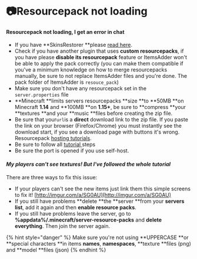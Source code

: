 # 📷Resourcepack not loading

#### Resourcepack not loading, I get an error in chat <a href="resourcepack-not-loading-i-get-an-error-in-chat" id="resourcepack-not-loading-i-get-an-error-in-chat"></a>

* If you have **SkinsRestorer **please [read here](../compatibility-with-other-plugins/compatible/skinsrestorer.md).
* Check if you have another plugin that uses **custom resourcepacks**, if you have please **disable **its** resourcepack** feature or ItemsAdder won't be able to apply the pack correctly (you can make them compatible if you've a minimum knowledge on how to merge resourcepacks manually, be sure to not replace ItemsAdder files and you're done. The pack folder of ItemsAdder is `resouce_pack`)
* Make sure you don't have any resourcepack set in the `server.properties` file
* **Minecraft **limits servers resourcepacks **size **to **50MB **on Minecraft **1.14** and **100MB **on **1.15+**, be sure to **compress **your **textures **and your **music **files before creating the zip file.
* Be sure that your`url`is a **direct** download link to the zip file. If you paste the link on your browser (Firefox/Chrome) you must instantly see the download start, if you see a download page with buttons it's wrong. Resourcepack [hosting tutorials](../plugin-usage/resourcepack-hosting/).
* Be sure to follow all [tutorial ](../plugin-usage/resourcepack-hosting/)steps
* Be sure the port is opened if you use self-host.

#### _My players can't see textures! But I've followed the whole tutorial_ <a href="my-players-cant-see-textures-but-ive-followed-the-whole-tutorial" id="my-players-cant-see-textures-but-ive-followed-the-whole-tutorial"></a>

There are three ways to fix this issue:

* If your players can't see the new items just link them this simple screens to fix it! [http://imgur.com/a/SG0AU](http://imgur.com/a/SG0AU)​
* If you still have problems **delete **the **server **from your **servers list**, add it again and then **enable resource packs**.
* If you still have problems leave the server, go to **%appdata%/.minecraft/server-resource-packs** and **delete everything**. Then join the server again.

{% hint style="danger" %}
Make sure you're not using **UPPERCASE **or **special characters **in items **names**, **namespaces**, **texture **files (png) and **model **files (json)
{% endhint %}

